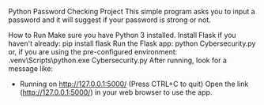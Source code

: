 Python Password Checking Project
This simple program asks you to input a password and it will suggest if your password is strong or not.

How to Run
Make sure you have Python 3 installed.
Install Flask if you haven't already:
pip install flask
Run the Flask app:
python Cybersecurity.py
or, if you are using the pre-configured environment:
.venv\Scripts\python.exe Cybersecurity.py
After running, look for a message like:
* Running on http://127.0.0.1:5000/ (Press CTRL+C to quit)
Open the link (http://127.0.0.1:5000/) in your web browser to use the app.
